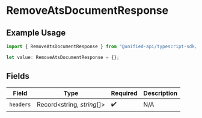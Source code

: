 # RemoveAtsDocumentResponse

## Example Usage

```typescript
import { RemoveAtsDocumentResponse } from "@unified-api/typescript-sdk/sdk/models/operations";

let value: RemoveAtsDocumentResponse = {};
```

## Fields

| Field                      | Type                       | Required                   | Description                |
| -------------------------- | -------------------------- | -------------------------- | -------------------------- |
| `headers`                  | Record<string, *string*[]> | :heavy_check_mark:         | N/A                        |